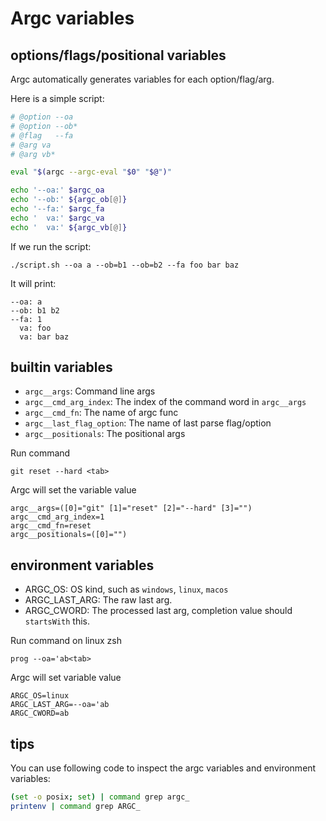# Argc variables

## options/flags/positional variables

Argc automatically generates variables for each option/flag/arg.

Here is a simple script:
```sh
# @option --oa
# @option --ob*
# @flag   --fa
# @arg va
# @arg vb*

eval "$(argc --argc-eval "$0" "$@")"

echo '--oa:' $argc_oa
echo '--ob:' ${argc_ob[@]}
echo '--fa:' $argc_fa
echo '  va:' $argc_va
echo '  va:' ${argc_vb[@]}
```

If we run the script:
```
./script.sh --oa a --ob=b1 --ob=b2 --fa foo bar baz
```
It will print:
```
--oa: a
--ob: b1 b2
--fa: 1
  va: foo
  va: bar baz
```

## builtin variables

- `argc__args`:  Command line args
- `argc__cmd_arg_index`: The index of the command word in `argc__args`
- `argc__cmd_fn`: The name of argc func
- `argc__last_flag_option`: The name of last parse flag/option
- `argc__positionals`: The positional args

Run command
```
git reset --hard <tab>
```

Argc will set the variable value
```
argc__args=([0]="git" [1]="reset" [2]="--hard" [3]="")
argc__cmd_arg_index=1
argc__cmd_fn=reset
argc__positionals=([0]="")
```

## environment variables

- ARGC_OS: OS kind, such as  `windows`, `linux`, `macos`
- ARGC_LAST_ARG: The raw last arg. 
- ARGC_CWORD: The processed last arg, completion value should `startsWith` this.

Run command on linux zsh
```
prog --oa='ab<tab>
```

Argc will set variable value
```
ARGC_OS=linux
ARGC_LAST_ARG=--oa='ab
ARGC_CWORD=ab
```

## tips

You can use following code to inspect the argc variables and environment variables:

```sh
(set -o posix; set) | command grep argc_
printenv | command grep ARGC_
```